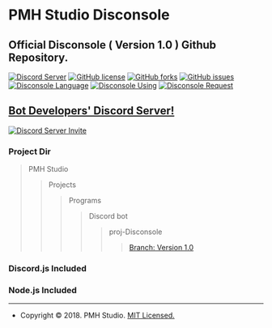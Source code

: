 PMH Studio Disconsole
========================
Official Disconsole ( Version 1.0 ) Github Repository.
--------------------------------------------------------------
[![Discord Server](https://discordapp.com/api/guilds/458629337264947221/widget.png?style=shield)](https://discord.io/PMHStudioBots)
[![GitHub license](https://img.shields.io/github/license/PMHStudio/DiscordDisconsole.svg)](https://github.com/PMHStudio/DiscordDisconsole/blob/Disconsole-ver1/LICENSE)
[![GitHub forks](https://img.shields.io/github/forks/PMHStudio/DiscordDisconsole.svg)](https://github.com/PMHStudio/DiscordDisconsole/network)
[![GitHub issues](https://img.shields.io/github/issues/PMHStudio/DiscordDisconsole.svg)](https://github.com/PMHStudio/DiscordDisconsole/issues)
[![Disconsole Language](https://img.shields.io/badge/language-javascript-yellow.svg)](https://www.javascript.com)
[![Disconsole Using](https://img.shields.io/badge/using-node.js-green.svg)](https://nodejs.org)
[![Disconsole Request](https://img.shields.io/badge/request-discord.js-blue.svg)](https://discord.js.org)

## [**Bot Developers' Discord Server!**](https://discord.gg/kEnspqB)
[![Discord Server Invite](https://discordapp.com/api/guilds/458629337264947221/widget.png?style=banner3)](https://discord.io/PMHStudioBots)

### Project Dir
> PMH Studio
>> Projects
>>> Programs
>>>> Discord bot
>>>>> proj-Disconsole
>>>>>> [Branch: Version 1.0](https://github.com/PMHStudio/DiscordDisconsole/branches)

### Discord.js Included
### Node.js Included

-------------------------------------------------------------

- Copyright &copy; 2018. PMH Studio. [MIT Licensed.](https://github.com/PMHStudio/DiscordDisconsole/blob/Disconsole-ver1/LICENSE)
